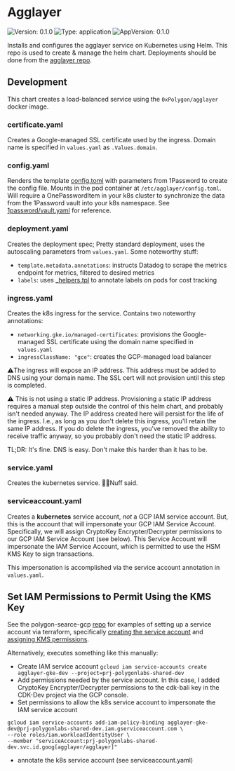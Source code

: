 # Agglayer

![Version: 0.1.0](https://img.shields.io/badge/Version-0.1.0-informational?style=flat-square) ![Type: application](https://img.shields.io/badge/Type-application-informational?style=flat-square) ![AppVersion: 0.1.0](https://img.shields.io/badge/AppVersion-0.1.0-informational?style=flat-square)

Installs and configures the agglayer service on Kubernetes using Helm. This repo is used to create & manage the helm chart.
Deployments should be done from the [agglayer repo](https://github.com/0xPolygon/agglayer).

## Development

This chart creates a load-balanced service using the `0xPolygon/agglayer` docker image.

### certificate.yaml

Creates a Google-managed SSL certificate used by the ingress. Domain name is specified in `values.yaml` as `.Values.domain`.

### config.yaml

Renders the template [config.toml](./config/config.toml) with parameters from 1Password to create the config file. Mounts in the pod
container at `/etc/agglayer/config.toml`. Will require a OnePasswordItem in your k8s cluster to synchronize the data from the 1Password
vault into your k8s namespace. See [1password/vault.yaml](./1password/vault.yaml) for reference.

### deployment.yaml

Creates the deployment spec; Pretty standard deployment, uses the autoscaling parameters from `values.yaml`. Some noteworthy stuff:

- `template.metadata.annotations`: instructs Datadog to scrape the metrics endpoint for metrics, filtered to desired metrics
- `labels`: uses [\_helpers.tpl](./templates/_helpers.tpl) to annotate labels on pods for cost tracking

### ingress.yaml

Creates the k8s ingress for the service. Contains two noteworthy annotations:

- `networking.gke.io/managed-certificates`: provisions the Google-managed SSL certificate using the domain name specified in `values.yaml`
- `ingressClassName: "gce"`: creates the GCP-managed load balancer

⚠️The ingress will expose an IP address. This address must be added to DNS using your domain name. The SSL cert will not provision
until this step is completed.

⚠️ This is not using a static IP address. Provisioning a static IP address requires a manual step outside the control of this
helm chart, and probably isn't needed anyway. The IP address created here will persist for the life of the ingress. I.e., as
long as you don't delete this ingress, you'll retain the same IP address. If you do delete the ingress, you've removed the ability
to receive traffic anyway, so you probably don't need the static IP address.

TL;DR: It's fine. DNS is easy. Don't make this harder than it has to be.

### service.yaml

Creates the kubernetes service. 🤷‍♂️Nuff said.

### serviceaccount.yaml

Creates a **kubernetes** service account, _not_ a GCP IAM service account. But, this is the account that will impersonate your
GCP IAM Service Account. Specifically, we will assign CryptoKey Encrypter/Decrypter permissions to our GCP IAM Service Account
(see below). This Service Account will impersonate the IAM Service Account, which is permitted to use the HSM KMS Key to sign
transactions.

This impersonation is accomplished via the service account annotation in `values.yaml`.

## Set IAM Permissions to Permit Using the KMS Key

See the polygon-searce-gcp [repo](https://github.com/maticnetwork/polygon-searce-gcp/blob/main/landing-zone/service_accounts.tf) for
examples of setting up a service account via terraform, specifically [creating the service account](https://github.com/maticnetwork/polygon-searce-gcp/blob/main/apps/agglayer/dev/main.tf#L99)
and [assigning KMS permissions](https://github.com/maticnetwork/polygon-searce-gcp/blob/main/apps/agglayer/dev/main.tf#L134C1-L142C2).

Alternatively, executes something like this manually:

- Create IAM service account `gcloud iam service-accounts create agglayer-gke-dev --project=prj-polygonlabs-shared-dev`
- Add permissions needed by the service account. In this case, I added CryptoKey Encrypter/Decrypter permissions to the cdk-bali key in the CDK-Dev project via the GCP console.
- Set permissions to allow the k8s service account to impersonate the IAM service account

```shell
gcloud iam service-accounts add-iam-policy-binding agglayer-gke-dev@prj-polygonlabs-shared-dev.iam.gserviceaccount.com \
--role roles/iam.workloadIdentityUser \
--member "serviceAccount:prj-polygonlabs-shared-dev.svc.id.goog[agglayer/agglayer]"
```

- annotate the k8s service account (see serviceaccount.yaml)
